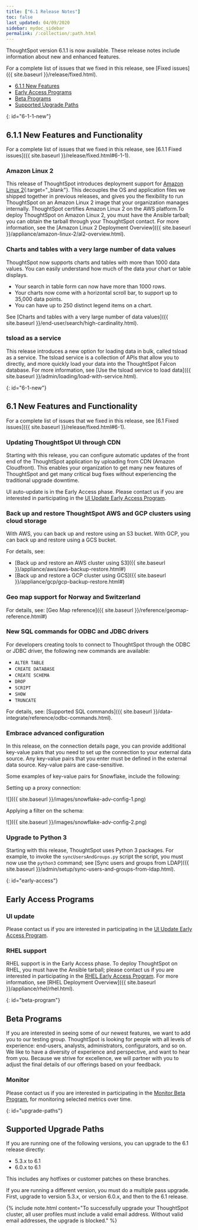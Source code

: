 ```yaml
---
title: ["6.1 Release Notes"]
toc: false
last_updated: 04/09/2020
sidebar: mydoc_sidebar
permalink: /:collection/:path.html
---
```


ThoughtSpot version 6.1.1 is now available. These release notes include information about new and enhanced features.

For a complete list of issues that we fixed in this release, see [Fixed issues]({{ site.baseurl }}/release/fixed.html).

* [6.1.1 New Features](#6-1-1-new)
* [Early Access Programs](#early-access)
* [Beta Programs](#beta-program)
* [Supported Upgrade Paths](#upgrade-paths)

{: id="6-1-1-new"}
## 6.1.1 New Features and Functionality

For a complete list of issues that we fixed in this release, see [6.1.1 Fixed issues]({{ site.baseurl }}/release/fixed.html#6-1-1).

### Amazon Linux 2

This release of ThoughtSpot introduces deployment support for [Amazon Linux 2](https://aws.amazon.com/amazon-linux-2/){:target="_blank"}. This decouples the OS and application files we shipped together in previous releases, and gives you the flexibility to run ThoughtSpot on an Amazon Linux 2 image that your organization manages internally. ThoughtSpot certifies Amazon Linux 2 on the AWS platform.To deploy ThoughtSpot on Amazon Linux 2, you must have the Ansible tarball; you can obtain the tarball through your ThoughtSpot contact. For more information, see the [Amazon Linux 2 Deployment Overview]({{ site.baseurl }}/appliance/amazon-linux-2/al2-overview.html).

### Charts and tables with a very large number of data values

ThoughtSpot now supports charts and tables with more than 1000 data values. You can easily understand how much of the data your chart or table displays.
* Your search in table form can now have more than 1000 rows.
* Your charts now come with a horizontal scroll bar, to support up to 35,000 data points.
* You can have up to 250 distinct legend items on a chart.

See [Charts and tables with a very large number of data values]({{ site.baseurl }}/end-user/search/high-cardinality.html).

### tsload as a service

This release introduces a new option for loading data in bulk, called tsload as a service. The tsload service is a collection of APIs that allow you to directly, and more quickly load your data into the ThoughtSpot Falcon database. For more information, see [Use the tsload service to load data]({{ site.baseurl }}/admin/loading/load-with-service.html).

{: id="6-1-new"}
## 6.1 New Features and Functionality

For a complete list of issues that we fixed in this release, see [6.1 Fixed issues]({{ site.baseurl }}/release/fixed.html#6-1).

### Updating ThoughtSpot UI through CDN

Starting with this release, you can configure automatic updates of the front end of the ThoughtSpot application by uploading from CDN (Amazon Cloudfront). This enables your organization to get many new features of ThoughtSpot and get many critical bug fixes without experiencing the traditional upgrade downtime.

UI auto-update is in the Early Access phase. Please contact us if you are interested in participating in the <a href="mailto:early_access@thoughtspot.com?subject=UI%20Update%20Early%20Access%20Program%20Request" target="_blank">UI Update Early Access Program</a>.

### Back up and restore ThoughtSpot AWS and GCP clusters using cloud storage

With AWS, you can back up and restore using an S3 bucket. With GCP, you can back up and restore using a GCS bucket.

For details, see:
- [Back up and restore an AWS cluster using S3]({{ site.baseurl }}/appliance/aws/aws-backup-restore.html#)
- [Back up and restore a GCP cluster using GCS]({{ site.baseurl }}/appliance/gcp/gcp-backup-restore.html#)

### Geo map support for Norway and Switzerland

For details, see: [Geo Map reference]({{ site.baseurl }}/reference/geomap-reference.html#)

### New SQL commands for ODBC and JDBC drivers

For developers creating tools to connect to ThoughtSpot through the ODBC or JDBC driver, the following new commands are available:

- `ALTER TABLE`
- `CREATE DATABASE`
- `CREATE SCHEMA`
- `DROP`
- `SCRIPT`
- `SHOW`
- `TRUNCATE`

For details, see: [Supported SQL commands]({{ site.baseurl }}/data-integrate/reference/odbc-commands.html).

### Embrace advanced configuration

In this release, on the connection details page, you can provide additional key-value pairs that you need to set up the connection to your external data source. Any key-value pairs that you enter must be defined in the external data source. Key-value pairs are case-sensitive.

Some examples of key-value pairs for Snowflake, include the following:

Setting up a proxy connection:

![]({{ site.baseurl }}/images/snowflake-adv-config-1.png)

Applying a filter on the schema:

![]({{ site.baseurl }}/images/snowflake-adv-config-2.png)

### Upgrade to Python 3

Starting with this release, ThoughtSpot uses Python 3 packages. For example, to invoke the `syncUsersAndGroups.py` script the script, you must now use the `python3` command; see [Sync users and groups from LDAP]({{ site.baseurl }}/admin/setup/sync-users-and-groups-from-ldap.html).

{: id="early-access"}
## Early Access Programs

### UI update

Please contact us if you are interested in participating in the <a href="mailto:early_access@thoughtspot.com?subject=UI%20Update%20Early%20Access%20Program%20Request" target="_blank">UI Update Early Access Program</a>.

### RHEL support
RHEL support is in the Early Access phase. To deploy ThoughtSpot on RHEL, you must have the Ansible tarball; please contact us if you are interested in participating in the <a href="mailto:early_access@thoughtspot.com?subject=RHEL%20Early%20Access%20Program%20Request" target="_blank">RHEL Early Access Program</a>. For more information, see [RHEL Deployment Overview]({{ site.baseurl }}/appliance/rhel/rhel.html).

{: id="beta-program"}
## Beta Programs

If you are interested in seeing some of our newest features, we want to add you to our testing group. ThoughtSpot is looking for people with all levels of experience: end-users, analysts, administrators, configurators, and so on.
We like to have a diversity of experience and perspective, and want to hear from you. Because we strive for excellence, we will partner with you to adjust the final details of our offerings based on your feedback.

### Monitor

Please contact us if you are interested in participating in the <a href="mailto:BetaProgram@thoughtspot.com?subject=Monitor%20Beta%20Program%20Request" target="_blank">Monitor Beta Program</a>, for monitoring selected metrics over time.

{: id="upgrade-paths"}
## Supported Upgrade Paths

If you are running one of the following versions, you can upgrade to the 6.1 release
directly:

* 5.3.x to 6.1
* 6.0.x to 6.1

This includes any hotfixes or customer patches on these branches.

If you are running a different version, you must do a multiple pass upgrade.
First, upgrade to version 5.3.x, or version 6.0.x, and then to the 6.1 release.

{% include note.html content="To successfully upgrade your ThoughtSpot cluster, all user profiles must include a valid email address. Without valid email addresses, the upgrade is blocked." %}
